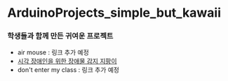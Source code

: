 # ArduinoProjects_simple_but_kawaii

### 학생들과 함께 만든 귀여운 프로젝트

* air mouse : 링크 추가 예정
* [시각 장애인을 위한 장애물 감지 지팡이](https://gist.github.com/woorimlee/b08ea9b3d1f1f38a78c3324e50acb16b)
* don't enter my class : 링크 추가 예정
